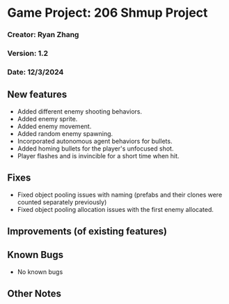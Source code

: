 ﻿# Game Project: 206 Shmup Project
### Creator: Ryan Zhang
### Version: 1.2
### Date: 12/3/2024


## New features
- Added different enemy shooting behaviors.
- Added enemy sprite.
- Added enemy movement.
- Added random enemy spawning.
- Incorporated autonomous agent behaviors for bullets.
- Added homing bullets for the player's unfocused shot.
- Player flashes and is invincible for a short time when hit.

## Fixes
- Fixed object pooling issues with naming (prefabs and their clones were counted separately previously)
- Fixed object pooling allocation issues with the first enemy allocated.

## Improvements (of existing features)

## Known Bugs
- No known bugs

## Other Notes


